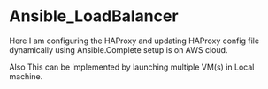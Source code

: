 # Ansible_LoadBalancer
Here I am configuring the HAProxy and updating HAProxy config file dynamically using Ansible.Complete setup is on AWS cloud.


Also This can be implemented by launching multiple VM(s) in Local machine.
